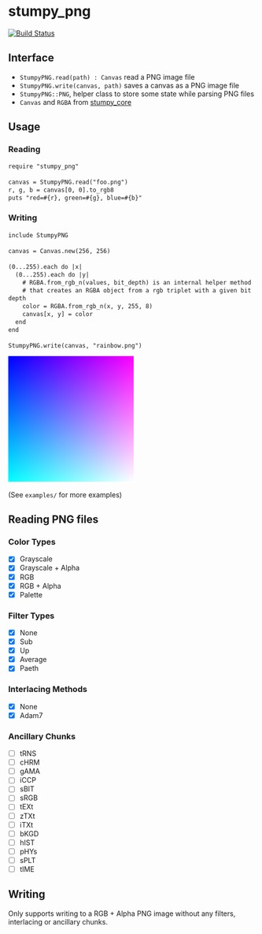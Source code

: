 # stumpy_png
[![Build Status](https://travis-ci.org/l3kn/stumpy_png.svg?branch=master)](https://travis-ci.org/l3kn/stumpy_png)

## Interface

* `StumpyPNG.read(path) : Canvas` read a PNG image file
* `StumpyPNG.write(canvas, path)` saves a canvas as a PNG image file
* `StumpyPNG::PNG`, helper class to store some state while parsing PNG files
* `Canvas` and `RGBA` from [stumpy_core](https://github.com/l3kn/stumpy_core)

## Usage

### Reading

``` crystal
require "stumpy_png"

canvas = StumpyPNG.read("foo.png")
r, g, b = canvas[0, 0].to_rgb8
puts "red=#{r}, green=#{g}, blue=#{b}"
```

### Writing

``` crystal
include StumpyPNG

canvas = Canvas.new(256, 256)

(0...255).each do |x|
  (0...255).each do |y|
    # RGBA.from_rgb_n(values, bit_depth) is an internal helper method
    # that creates an RGBA object from a rgb triplet with a given bit depth
    color = RGBA.from_rgb_n(x, y, 255, 8)
    canvas[x, y] = color
  end
end

StumpyPNG.write(canvas, "rainbow.png")
```

![PNG image with a color gradient](examples/rainbow.png)

(See `examples/` for more examples)

## Reading PNG files

### Color Types

- [x] Grayscale
- [x] Grayscale + Alpha
- [x] RGB
- [x] RGB + Alpha
- [x] Palette

### Filter Types

- [x] None
- [x] Sub
- [x] Up
- [x] Average
- [x] Paeth

### Interlacing Methods

- [x] None
- [x] Adam7

### Ancillary Chunks

- [ ] tRNS
- [ ] cHRM
- [ ] gAMA
- [ ] iCCP
- [ ] sBIT
- [ ] sRGB
- [ ] tEXt
- [ ] zTXt
- [ ] iTXt
- [ ] bKGD
- [ ] hIST
- [ ] pHYs
- [ ] sPLT
- [ ] tIME

## Writing

Only supports writing to a RGB + Alpha PNG image
without any filters, interlacing or ancillary chunks.
